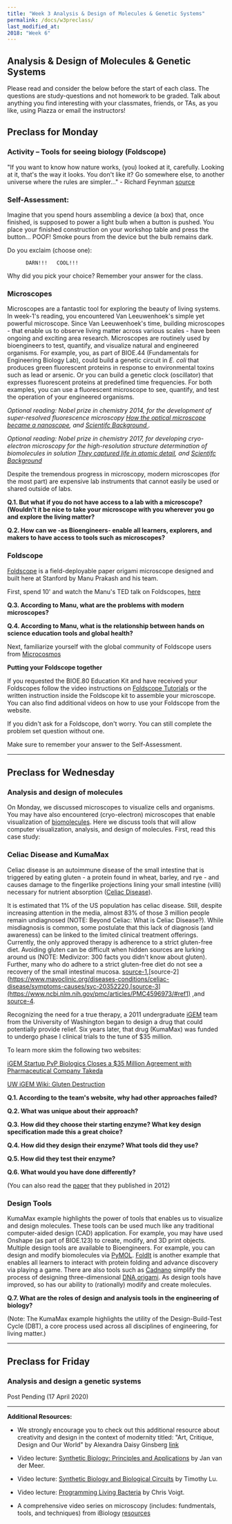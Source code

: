 ```yaml
---
title: "Week 3 Analysis & Design of Molecules & Genetic Systems"
permalink: /docs/w3preclass/
last_modified_at: 
2018: "Week 6"
---
```

## Analysis & Design of Molecules & Genetic Systems
Please read and consider the below before the start of each class.
The questions are study-questions and not homework to be graded.
Talk about anything you find interesting with your classmates, friends, or TAs, as you like, using Piazza or email the instructors!

## Preclass for Monday

### Activity – Tools for seeing biology (Foldscope)

"If you want to know how nature works, (you) looked at it, carefully. Looking at it, that's the way it looks.  You don't like it? Go somewhere else, to another universe where the rules are simpler..." - Richard Feynman [source](https://www.youtube.com/watch?v=eLQ2atfqk2c&t=24m2s)

### Self-Assessment: 

Imagine that you spend hours assembling a device (a box) that, once finished, is supposed to power a light bulb when a button is pushed. You place your finished construction on your workshop table and press the button... POOF! 
Smoke pours from the device but the bulb remains dark. 

Do you exclaim (choose one):

          DARN!!! 	COOL!!!

Why did you pick your choice? Remember your answer for the class. 

### Microscopes

Microscopes are a fantastic tool for exploring the beauty of living systems.  
In week-1's reading, you encountered Van Leeuwenhoek's simple yet powerful microscope.  Since Van Leeuwenhoek's time, building microscopes - that enable us to observe living matter across various scales - have been ongoing and exciting area research. 
Microscopes are routinely used by bioengineers to test, quantify, and visualize natural and engineered organisms. For example, you, as part of BIOE.44 (Fundamentals for Engineering Biology Lab), could build a genetic circuit in *E. coli* that produces green fluorescent proteins in response to environmental toxins such as lead or arsenic. Or you can build a genetic clock (oscillator) that expresses fluorescent proteins at predefined time frequencies. For both examples, you can use a fluorescent microscope to see, quantify, and test the operation of your engineered organisms.  

*Optional reading: Nobel prize in chemistry 2014, for the development of super-resolved fluorescence microscopy [How the optical microscope became a nanoscope](https://www.nobelprize.org/uploads/2018/06/popular-chemistryprize2014.pdf), and [Scientifc Background ](https://www.nobelprize.org/uploads/2018/06/advanced-chemistryprize2014.pdf).*

*Optional reading: Nobel prize in chemistry 2017, for developing cryo-electron microscopy for the high-resolution structure determination of biomolecules in solution [They captured life in atomic detail](https://www.nobelprize.org/uploads/2018/06/popular-chemistryprize2017.pdf), and [Scientifc Background ](https://www.nobelprize.org/uploads/2018/06/advanced-chemistryprize2017.pdf)*

Despite the tremendous progress in microscopy, modern microscopes (for the most part) are expensive lab instruments that cannot easily be used or shared outside of labs. 

**Q.1. But what if you do not have access to a lab with a microscope?  
(Wouldn't it be nice to take your microscope with you wherever you go and explore the living matter?**  

**Q.2. How can we -as Bioengineers- enable all learners, explorers, and makers to have access to tools such as microscopes?**

### Foldscope

[Foldscope](https://journals.plos.org/plosone/article%3Fid=10.1371/journal.pone.0098781) is a field-deployable paper origami microscope designed and built here at Stanford by Manu Prakash and his team. 

First, spend 10' and watch the Manu's TED talk on Foldscopes, [here](https://www.ted.com/talks/manu_prakash_a_50_cent_microscope_that_folds_like_origami#t-545437)

**Q.3. According to Manu, what are the problems with modern microscopes?**

**Q.4. According to Manu, what is the relationship between hands on science education tools and global health?**

Next, familiarize yourself with the global community of Foldscope users from [Microcosmos](https://microcosmos.foldscope.com/)

**Putting your Foldscope together**

If you requested the BIOE.80 Education Kit and have received your Foldscopes follow the video instructions on [Foldscope Tutorials](https://www.foldscope.com/tutorials) or the written instruction inside the Foldscope kit to assemble your microscope. You can also find additional videos on how to use your Foldscope from the website. 

If you didn't ask for a Foldscope, don't worry.  You can still complete the problem set question without one.  

Make sure to remember your answer to the Self-Assessment.  
___________________________________________________________________________________________________
## Preclass for Wednesday

### Analysis and design of molecules 

On Monday, we discussed microscopes to visualize cells and organisms. You may have also encountered (cryo-electron) microscopes that enable visualization of [biomolecules](https://www.nobelprize.org/uploads/2018/06/advanced-chemistryprize2017.pdf). Here we discuss tools that will allow computer visualization, analysis, and design of molecules. First, read this case study: 

### Celiac Disease and KumaMax

Celiac disease is an autoimmune disease of the small intestine that is triggered by eating gluten - a protein found in wheat, barley, and rye - and causes damage to the fingerlike projections lining your small intestine (villi) necessary for nutrient absorption ([Celiac Disease](https://www.mayoclinic.org/diseases-conditions/celiac-disease/symptoms-causes/syc-20352220)). 

It is estimated that 1% of the US population has celiac disease. Still, despite increasing attention in the media, almost 83% of those 3 million people remain undiagnosed (NOTE:  Beyond Celiac: What is Celiac Disease?). While misdiagnosis is common, some postulate that this lack of diagnosis (and awareness) can be linked to the limited clinical treatment offerings. Currently, the only approved therapy is adherence to a strict gluten-free diet. Avoiding gluten can be difficult when hidden sources are lurking around us (NOTE:  Medivizor: 300 facts you didn't know about gluten). Further, many who do adhere to a strict gluten-free diet do not see a recovery of the small intestinal mucosa. [source-1](https://www.beyondceliac.org/celiac-disease/what-is-celiac-disease/),[source-2](https://www.mayoclinic.org/diseases-conditions/celiac-disease/symptoms-causes/syc-20352220,[source-3](https://www.ncbi.nlm.nih.gov/pmc/articles/PMC4596973/#ref1)
,and [source-4](https://celiac.org/celiac-disease/understanding-celiac-disease-2/what-is-celiac-disease/).


Recognizing the need for a true therapy, a 2011 undergraduate [iGEM](https://igem.org/Main_Page) team from the University of Washington began to design a drug that could potentially provide relief. Six years later, that drug (KumaMax) was funded to undergo phase I clinical trials to the tune of $35 million.  

To learn more skim the following two websites:

[iGEM Startup PvP Biologics Closes a $35 Million Agreement with Pharmaceutical Company Takeda](https://synbiobeta.com/igem-startup-pvp-biologics-closes-35-million-agreement-pharmaceutical-company-takeda/) 

[UW iGEM Wiki: Gluten Destruction](http://2011.igem.org/Team:Washington/Celiacs/Background)

**Q.1. According to the team's website, why had other approaches failed?**

**Q.2. What was unique about their approach?**

**Q.3. How did they choose their starting enzyme? What key design specification made this a great choice?**

**Q.4. How did they design their enzyme? What tools did they use?**

**Q.5. How did they test their enzyme?**

**Q.6. What would you have done differently?**

(You can also read the [paper](https://pubs-acs-org.stanford.idm.oclc.org/doi/10.1021/ja3094795) that they published in 2012)

### Design Tools

KumaMax example highlights the power of tools that enables us to visualize and design molecules. These tools can be used much like any traditional computer-aided design (CAD) application. For example, you may have used Onshape (as part of BIOE.123) to create, modify, and 3D print objects. Multiple design tools are available to Bioengineers.  For example, you can design and modify biomolecules via [PyMOL](https://pymol.org/2/). [FoldIt](http://fold.it/portal/) is another example that enables all learners to interact with protein folding and advance discovery via playing a game.  There are also tools such as [Cadnano](https://cadnano.org/) simplify the process of designing three-dimensional [DNA origami](https://www.sciencedirect.com/topics/neuroscience/dna-origami).  As design tools have improved, so has our ability to (rationally) modify and create molecules.   

**Q.7. What are the roles of design and analysis tools in the engineering of biology?**

(Note: The KumaMax example highlights the utility of the Design-Build-Test Cycle (DBT), a core process used across all disciplines of engineering, for living matter.)

___________________________________________________________________________________________________
## Preclass for Friday

### Analysis and design a genetic systems

Post Pending (17 April 2020)

___________________________________________________________________________________________________

**Additional Resources:**

- We strongly encourage you to check out this additional resource about creativity and design in the context of modernity titled: "Art, Critique, Design and Our World" by Alexandra Daisy Ginsberg [link](https://vimeo.com/225113974)

- Video lecture: [Synthetic Biology: Principles and Applications](https://www.ibiology.org/bioengineering/introduction-to-synthetic-biology/) by Jan van der Meer.

- Video lecture: [Synthetic Biology and Biological Circuits](https://www.ibiology.org/bioengineering/biological-circuits/) by Timothy Lu.

- Video lecture: [Programming Living Bacteria](https://www.ibiology.org/bioengineering/genetic-circuits/) by Chris Voigt.

- A comprehensive video series on microscopy (includes: fundmentals, tools, and techniques) from iBiology [resources](https://www.ibiology.org/online-biology-courses/microscopy-series/microscopy-series-table-contents/) 

